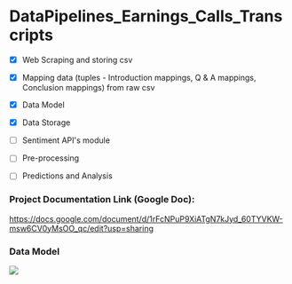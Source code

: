 # DataPipelines_Earnings_Calls_Transcripts
     
   - [x] Web Scraping and storing csv
   - [x] Mapping data (tuples - Introduction mappings, Q & A mappings, Conclusion mappings) from raw csv
   - [x] Data Model
   - [x] Data Storage
   - [ ] Sentiment API's module 
   - [ ] Pre-processing
   - [ ] Predictions and Analysis


### Project Documentation Link (Google Doc):

https://docs.google.com/document/d/1rFcNPuP9XiATgN7kJyd_60TYVKW-msw6CV0yMsOO_qc/edit?usp=sharing

### Data Model

![](https://github.com/jaminaveen/DataPipelines_Earnings_Calls_Transcripts/blob/master/INFO7374%20Project1%20Pipeline.jpeg)
